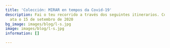 ```yaml
---
title: 'Colección: MIRAR en tempos da Covid-19'
description: Fai o teu recorrido a través dos seguintes itinerarios. Colección dispoñíble
  ata o 15 de setembro de 2020
bg_image: images/blog/l-s.jpg
image: images/blog/l-s.jpg
information: []

---
```

